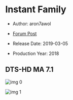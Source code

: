 # Instant Family

* Author: aron7awol

* [Forum Post](https://www.avsforum.com/threads/bass-eq-for-filtered-movies.2995212/post-57710602)

* Release Date: 2019-03-05
* Production Year: 2018

## DTS-HD MA 7.1

![img 0](https://i.imgur.com/cMbrYOx.jpg)

![img 1](https://i.imgur.com/7MkcMV3.jpg)

